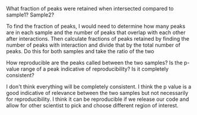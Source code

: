 
What fraction of peaks were retained when intersected compared to sample1? Sample2?

To find the fraction of peaks, I would need to determine how many peaks are in each sample and the number of peaks that overlap with each other after interactions. 
Then calculate fractions of peaks retained by finding the number of peaks with interaction and divide that by the total number of peaks.
Do this for both samples and take the ratio of the two




How reproducible are the peaks called between the two samples? Is the p-value range of a peak indicative of reproducibility? Is it completely consistent?

I don't think everything will be completely consistent. I think the p value is a good indicative of relevance between the two samples but not necessarily for reproducibility. I think it can be reproducible if we release our code and allow for other scientist to pick and choose different region of interest. 